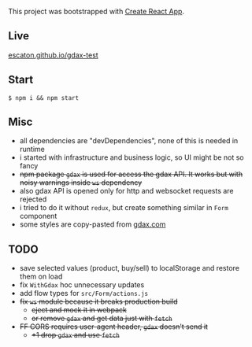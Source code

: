 This project was bootstrapped with [Create React App](https://github.com/facebookincubator/create-react-app).

## Live
[escaton.github.io/gdax-test](https://escaton.github.io/gdax-test/)

## Start
`$ npm i && npm start`

## Misc
- all dependencies are "devDependencies", none of this is needed in runtime
- i started with infrastructure and business logic, so UI might be not so fancy
- ~~npm package `gdax` is used for access the gdax API. It works but with noisy warnings inside `ws` dependency~~
- also gdax API is opened only for http and websocket requests are rejected
- i tried to do it without `redux`, but create something similar in `Form` component
- some styles are copy-pasted from [gdax.com](https://www.gdax.com)

## TODO
- save selected values (product, buy/sell) to localStorage and restore them on load
- fix `WithGdax` hoc unnecessary updates
- add flow types for `src/Form/actions.js`
- ~~fix `ws` module because it breaks production build~~
  - ~~eject and mock it in webpack~~
  - ~~or remove `gdax` and get data just with `fetch`~~
- ~~FF CORS requires user-agent header, `gdax` doesn't send it~~
  - ~~+1 drop `gdax` and use `fetch`~~